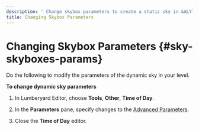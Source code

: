 ```yaml
---
description: ' Change skybox parameters to create a static sky in &ALYlong;. '
title: Changing Skybox Parameters
---
```

# Changing Skybox Parameters {#sky-skyboxes-params}

Do the following to modify the parameters of the dynamic sky in your level\.

**To change dynamic sky parameters**

1. In Lumberyard Editor, choose **Tools**, **Other**, **Time of Day**\.

1. In the **Parameters** pane, specify changes to the [Advanced Parameters](/docs/userguide/sky/tod-parameters#advanced-time-of-day-parameters)\.

1. Close the **Time of Day** editor\.
